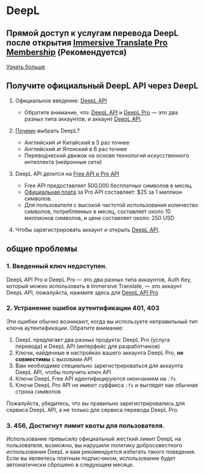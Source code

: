 # DeepL

## Прямой доступ к услугам перевода DeepL после открытия [Immersive Translate Pro Membership](https://immersivetranslate.com/en/pricing/) (Рекомендуется)

[Узнать больше](https://immersivetranslate.com/en/pricing/)

## Получите официальный DeepL API через DeepL

1. Официальное введение: [DeepL API](https://www.deepl.com/en/pro#developer)

   - Обратите внимание, что: [DeepL API](https://www.deepl.com/en/pro#developer) и [DeepL Pro](https://www.deepl.com/pro) — это два разных типа аккаунтов, и аккаунт [DeepL API](https://www.deepl.com/en/pro/select-country#developer).

2. [Почему](https://www.deepl.com/en/whydeepl) выбрать DeepL?

   - Английский ⇄ Китайский в 5 раз точнее
   - Английский ⇄ Японский в 6 раз точнее
   - Переводческий движок на основе технологий искусственного интеллекта (нейронные сети)

3. DeepL API делится на [Free API и Pro API](https://www.deepl.com/en/pro#developer)

   - Free API предоставляет 500,000 бесплатных символов в месяц.
   - [Официальная плата](https://www.deepl.com/en/pro#developer) за Pro API составляет: $25 за 1 миллион символов.
   - Для пользователя с высокой частотой использования количество символов, потребляемых в месяц, составляет около 10 миллионов символов, и цена составляет около: 250 USD

4. Чтобы зарегистрировать аккаунт и открыть [DeepL API](https://www.deepl.com/en/pro#developer).

## общие проблемы

### 1. Введенный ключ недоступен.

DeepL API Pro и DeepL Pro — это два разных типа аккаунтов, Auth Key, который можно использовать в Immersive Translate, — это аккаунт DeepL API, пожалуйста, нажмите здесь для [DeepL API Pro](https://www.deepl.com/en/pro/select-country#developer)

### 2. Устранение ошибок аутентификации 401, 403

Эти ошибки обычно возникают, когда вы используете неправильный тип ключа аутентификации. Обратите внимание:

1. DeepL предлагает два разных продукта: DeepL Pro (услуга перевода) и DeepL API (интерфейс для разработчиков)
2. Ключи, найденные в настройках вашего аккаунта DeepL Pro, **не совместимы** с вызовами API
3. Вам необходимо специально зарегистрироваться для аккаунта DeepL API, чтобы получить ключ API
4. Ключи DeepL Free API идентифицируются окончанием на `:fx`
5. Ключи DeepL Pro API не имеют суффикса `:fx` и выглядят как обычная строка символов

Пожалуйста, убедитесь, что вы правильно зарегистрировались для сервиса DeepL API, а не только для сервиса перевода DeepL Pro.

### 3. 456, Достигнут лимит квоты для пользователя.

Использование превысило официальный жесткий лимит DeepL на пользователя, возможно, вы нарушили политику добросовестного использования DeepL и вам рекомендуется избегать такого поведения. Если вы являетесь платным подписчиком, использование будет автоматически сброшено в следующем месяце.